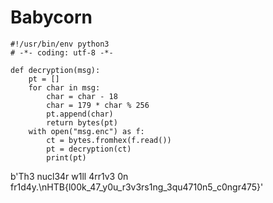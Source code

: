 # Babycorn


```
#!/usr/bin/env python3
# -*- coding: utf-8 -*-

def decryption(msg):
    pt = []
    for char in msg:
        char = char - 18
        char = 179 * char % 256
        pt.append(char)
        return bytes(pt)
    with open("msg.enc") as f:
        ct = bytes.fromhex(f.read())
        pt = decryption(ct)
        print(pt)
```

b'Th3 nucl34r w1ll 4rr1v3 0n fr1d4y.\nHTB{l00k_47_y0u_r3v3rs1ng_3qu4710n5_c0ngr475}'

